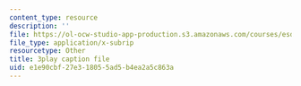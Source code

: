 ```yaml
---
content_type: resource
description: ''
file: https://ol-ocw-studio-app-production.s3.amazonaws.com/courses/esd-290-special-topics-in-supply-chain-management-spring-2005/e1e90cbf27e318055ad5b4ea2a5c863a_IqmrNUoiy7g.srt
file_type: application/x-subrip
resourcetype: Other
title: 3play caption file
uid: e1e90cbf-27e3-1805-5ad5-b4ea2a5c863a
---
```

